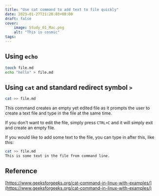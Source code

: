 ```yaml
---
title: "Use cat command to add text to file quickly"
date: 2023-01-27T21:28:03+08:00
draft: false
cover:
    image: Study_01_Mac.png
    alt: "This is cosmic"
tags: 
---
```


## Using `echo`

```bash
touch file.md
echo "hello" > file.md
```

## Using `cat` and standard redirect symbol `>`

```bash
cat >> file.md
```

This command creates an empty yet edited file as it prompts the user to create a text file and type in the file at the same time.

If you don't want to edit the file, simply press `CTRL+C` and it will simply exit and create an empty file.

If you would like to add some text to the file, you can type in after this, like this:

```bash
cat >> file.md
This is some text in the file from command line.
```

## Reference

[https://www.geeksforgeeks.org/cat-command-in-linux-with-examples/](https://www.geeksforgeeks.org/cat-command-in-linux-with-examples/)
